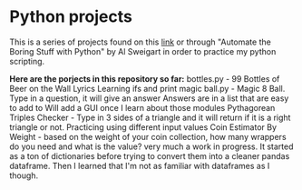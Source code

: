 # Python projects

This is a series of projects found on this [link](https://docs.google.com/document/d/1TyqD2_oDtiQIh_Y55J5RfeA91JJECc97xYIKM112H9I/edit) or through "Automate the Boring Stuff with Python" by Al Sweigart in order to practice my python scripting.

**Here are the porjects in this repository so far:**
bottles.py - 99 Bottles of Beer on the Wall Lyrics
  Learning ifs and print
magic ball.py - Magic 8 Ball. Type in a question, it will give an answer
  Answers are in a list that are easy to add to
  Will add a GUI once I learn about those modules
Pythagorean Triples Checker - Type in 3 sides of a triangle and it will return if it is a right triangle or not.
  Practicing using different input values
Coin Estimator By Weight - based on the weight of your coin collection, how many wrappers do you need and what is the value?
  very much a work in progress. It started as a ton of dictionaries before trying to convert them into a cleaner pandas dataframe. Then I learned that I'm not as familiar with dataframes as I though.
